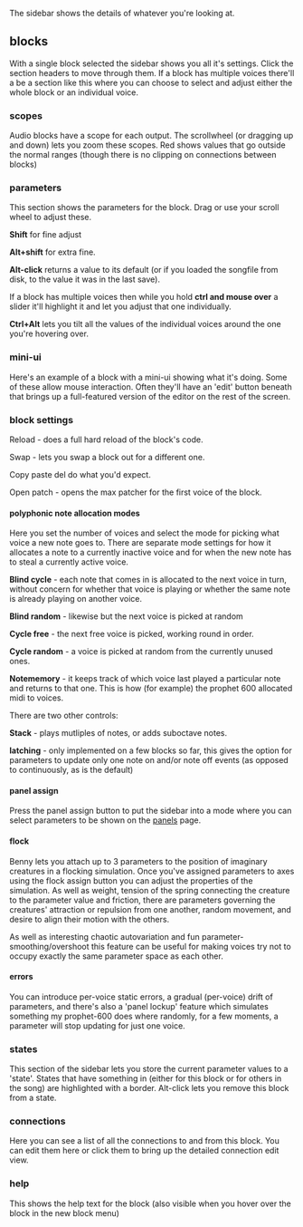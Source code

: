 The sidebar shows the details of whatever you're looking at.

## blocks

With a single block selected the sidebar shows you all it's settings. Click the section headers to move through them. If a block has multiple voices there'll a be a section like this where you can choose to select and adjust either the whole block or an individual voice.

### scopes

Audio blocks have a scope for each output. The scrollwheel (or dragging up and down) lets you zoom these scopes. Red shows values that go outside the normal ranges (though there is no clipping on connections between blocks)

### parameters

This section shows the parameters for the block. Drag or use your scroll wheel to adjust these. 

**Shift** for fine adjust

**Alt+shift** for extra fine. 

**Alt-click** returns a value to its default (or if you loaded the songfile from disk, to the value it was in the last save).

If a block has multiple voices then while you hold **ctrl and mouse over** a slider it'll highlight it and let you adjust that one individually. 

**Ctrl+Alt** lets you tilt all the values of the individual voices around the one you're hovering over.

### mini-ui

Here's an example of a block with a mini-ui showing what it's doing. Some of these allow mouse interaction. Often they'll have an 'edit' button beneath that brings up a full-featured version of the editor on the rest of the screen.

### block settings

Reload - does a full hard reload of the block's code.

Swap - lets you swap a block out for a different one.

Copy paste del do what you'd expect.

Open patch - opens the max patcher for the first voice of the block.

#### polyphonic note allocation modes

Here you set the number of voices and select the mode for picking what voice a new note goes to. There are separate mode settings for how it allocates a note to a currently inactive voice and for when the new note has to steal a currently active voice.

**Blind cycle** - each note that comes in is allocated to the next voice in turn, without concern for whether that voice is playing or whether the same note is already playing on another voice.

**Blind random** - likewise but the next voice is picked at random

**Cycle free** - the next free voice is picked, working round in order.

**Cycle random** - a voice is picked at random from the currently unused ones.

**Notememory** - it keeps track of which voice last played a particular note and returns to that one. This is how (for example) the prophet 600 allocated midi to voices.

There are two other controls:

**Stack** - plays mutliples of notes, or adds suboctave notes.

**latching** - only implemented on a few blocks so far, this gives the option for parameters to update only one note on and/or note off events (as opposed to continuously, as is the default)

#### panel assign

Press the panel assign button to put the sidebar into a mode where you can select parameters to be shown on the [panels](panels.md) page.

#### flock

Benny lets you attach up to 3 parameters to the position of imaginary creatures in a flocking simulation. Once you've assigned parameters to axes using the flock assign button you can adjust the properties of the simulation. As well as weight, tension of the spring connecting the creature to the parameter value and friction, there are parameters governing the creatures' attraction or repulsion from one another, random movement, and desire to align their motion with the others.

As well as interesting chaotic autovariation and fun parameter-smoothing/overshoot this feature can be useful for making voices try not to occupy exactly the same parameter space as each other.

#### errors

You can introduce per-voice static errors, a gradual (per-voice) drift of parameters, and there's also a 'panel lockup' feature which simulates something my prophet-600 does where randomly, for a few moments, a parameter will stop updating for just one voice.

### states

This section of the sidebar lets you store the current parameter values to a 'state'. States that have something in (either for this block or for others in the song) are highlighted with a border. Alt-click lets you remove this block from a state.

### connections

Here you can see a list of all the connections to and from this block. You can edit them here or click them to bring up the detailed connection edit view.

### help

This shows the help text for the block (also visible when you hover over the block in the new block menu)